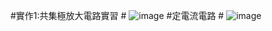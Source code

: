 #實作1:共集極放大電路實習 #
![image](https://github.com/suhan0801/EC2024/assets/139196559/506d81ba-f7d9-4654-9517-c114e23f483e)
#定電流電路 #
![image](https://github.com/suhan0801/EC2024/assets/139196559/50662d03-8741-4d76-849c-cca9b38f19f7)
